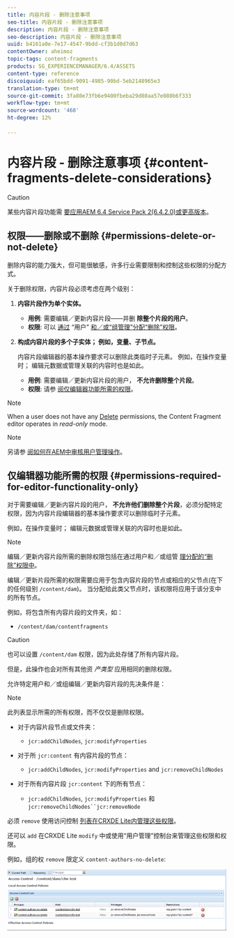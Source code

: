 ```yaml
---
title: 内容片段 - 删除注意事项
seo-title: 内容片段 - 删除注意事项
description: 内容片段 - 删除注意事项
seo-description: 内容片段 - 删除注意事项
uuid: b4161a0e-7e17-4547-9bdd-cf3b1d0d7d63
contentOwner: aheimoz
topic-tags: content-fragments
products: SG_EXPERIENCEMANAGER/6.4/ASSETS
content-type: reference
discoiquuid: eaf65bdd-9091-4985-90bd-5eb2148965e3
translation-type: tm+mt
source-git-commit: 3fa80e73fb6e9400fbeba29d80aa57e080b6f333
workflow-type: tm+mt
source-wordcount: '468'
ht-degree: 12%

---
```



# 内容片段 - 删除注意事项 {#content-fragments-delete-considerations}

>[!CAUTION]
>
>某些内容片段功能需 [要应用AEM 6.4 Service Pack 2(6.4.2.0)或更高版本](/help/release-notes/sp-release-notes.md)。

## 权限——删除或不删除 {#permissions-delete-or-not-delete}

删除内容的能力强大，但可能很敏感，许多行业需要限制和控制这些权限的分配方式。

关于删除权限，内容片段必须考虑在两个级别：

1. **内容片段作为单个实体。**

   * **用例**: 需要编辑／更新内容片段——并删 **除整个片段的用户**。
   * **权限**: 可以 [通过](/help/sites-administering/security.md#actions) “用户” [和／或“组管理”分配“删除”权限](/help/sites-administering/security.md#managing-permissions)。

1. **构成内容片段的多个子实体； 例如，变量、子节点。**

   内容片段编辑器的基本操作要求可以删除此类临时子元素。 例如，在操作变量时； 编辑元数据或管理关联的内容时也是如此。

   * **用例**: 需要编辑／更新内容片段的用户， **不允许删除整个片段**。
   * **权限**: 请参 [阅仅编辑器功能所需的权限](content-fragments-delete.md#permissions-required-for-editor-functionality-only)。

>[!NOTE]
>
>When a user does not have any [Delete](/help/sites-administering/security.md#actions) permissions, the Content Fragment editor operates in *read-only* mode.

>[!NOTE]
>
>另请参 [阅如何在AEM中审核用户管理操作](/help/sites-administering/audit-user-management-operations.md)。

## 仅编辑器功能所需的权限 {#permissions-required-for-editor-functionality-only}

对于需要编辑／更新内容片段的用户， **不允许他们删除整个片段**，必须分配特定权限，因为内容片段编辑器的基本操作要求可以删除临时子元素。

例如，在操作变量时； 编辑元数据或管理关联的内容时也是如此。

>[!NOTE]
>
>编辑／更新内容片段所需的删除权限包括在通过用户和／或组管 [理分配的“删除”权限中](/help/sites-administering/security.md#managing-permissions)。

编辑／更新片段所需的权限需要应用于包含内容片段的节点或相应的父节点(在下的任何级别 `/content/dam`)。 当分配给此类父节点时，该权限将应用于该分支中的所有节点。

例如，将包含所有内容片段的文件夹，如：

* `/content/dam/contentfragments`

>[!CAUTION]
>
>也可以设置 `/content/dam` 权限，因为此处存储了所有内容片段。
>
>但是，此操作也会对所有其他资 *产类型* 应用相同的删除权限。

允许特定用户和／或组编辑／更新内容片段的先决条件是：

>[!NOTE]
>
>此列表显示所需的所有权限，而不仅仅是删除权限。

* 对于内容片段节点或文件夹：

   * `jcr:addChildNodes`, `jcr:modifyProperties`

* 对于所 `jcr:content` 有内容片段的节点：

   * `jcr:addChildNodes`, `jcr:modifyProperties` and `jcr:removeChildNodes`

* 对于所有内容片段 `jcr:content` 下的所有节点：

   * `jcr:addChildNodes`, `jcr:modifyProperties` 和 `jcr:removeChildNodes``jcr:removeNode`

必须 `remove` 使用访问控制 [列表在CRXDE Lite内管理这些权限](/help/sites-administering/user-group-ac-admin.md#access-right-management)。

还可以 `add` 在CRXDE Lite `modify` 中或使用“用户管理”控制台来管理这些权限和权限。

例如，组的权 `remove` 限定义 `content-authors-no-delete`:

![cf-delete-03](assets/cf-delete-03.png)

